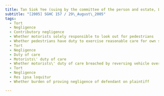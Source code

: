 ```yaml
---
title: Tan Siok Yee (suing by the committee of the person and estate, Liew Chee Kong) and Others 
subtitle: "[2005] SGHC 157 / 29\_August\_2005"
tags:
  - Tort
  - Negligence
  - Contributory negligence
  - Whether motorists solely responsible to look out for pedestrians
  - Whether pedestrians have duty to exercise reasonable care for own safety
  - Tort
  - Negligence
  - Duty of care
  - Motorists\' duty of care
  - Whether motorists\' duty of care breached by reversing vehicle over long distances
  - Tort
  - Negligence
  - Res ipsa loquitur
  - Whether burden of proving negligence of defendant on plaintiff

---
```


